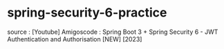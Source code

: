 # spring-security-6-practice
source : [Youtube] Amigoscode : Spring Boot 3 + Spring Security 6 - JWT Authentication and Authorisation [NEW] [2023]
